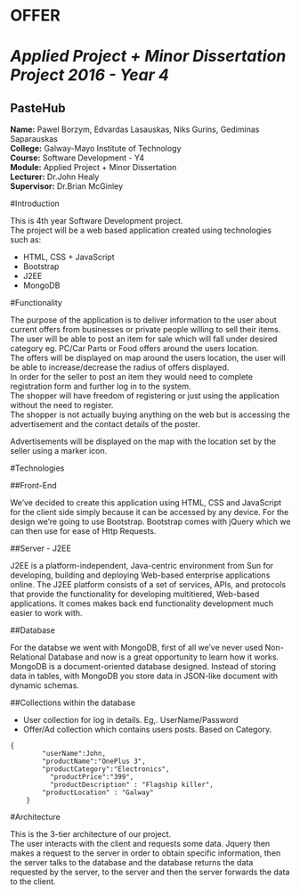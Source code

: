 # OFFER

# *Applied Project + Minor Dissertation Project 2016 - Year 4*
## PasteHub


**Name:** Pawel Borzym, Edvardas Lasauskas, Niks Gurins, Gediminas Saparauskas </br>
**College:** Galway-Mayo Institute of Technology </br>
**Course:** Software Development - Y4 </br>
**Module:** Applied Project + Minor Dissertation </br>
**Lecturer:** Dr.John Healy </br>
**Supervisor:** Dr.Brian McGinley </br>


#Introduction

This is 4th year Software Development project. </br>
The project will be a web based application created using technologies such as:
* HTML, CSS + JavaScript
* Bootstrap
* J2EE
* MongoDB

#Functionality</br>

The purpose of the application is to deliver information to the user about current offers from businesses or private people willing to sell their items.
</br>
The user will be able to post an item for sale which will fall under desired category eg. PC/Car Parts or Food offers around the users location.</br>
The offers will be displayed on map around the users location, the user will be able to increase/decrease the radius of offers displayed.
</br>
In order for the seller to post an item they would need to complete registration form and further log in to the system.</br>
The shopper will have freedom of registering or just using the application without the need to register.</br>
The shopper is not actually buying anything on the web but is accessing the advertisement and the contact details of the poster.</br>

Advertisements will be displayed on the map with the location set by the seller using a marker icon.

#Technologies

##Front-End

We’ve decided to create this application using HTML, CSS and JavaScript for the client side simply because it can be accessed by any device. For the design we’re going to use Bootstrap.
Bootstrap comes with jQuery which we can then use for ease of Http Requests.

##Server - J2EE

J2EE is a platform-independent, Java-centric environment from Sun for developing, building and deploying Web-based enterprise applications online. The J2EE platform consists of a set of services, APIs, and protocols that provide the functionality for developing multitiered, Web-based applications.
It comes makes back end functionality development much easier to work with.

##Database

For the databse we went with MongoDB, first of all we’ve never used Non-Relational Database and now is a great opportunity to learn how it works.
MongoDB is a document-oriented database designed.
Instead of storing data in tables, with MongoDB you store data in JSON-like document with dynamic schemas.

##Collections within the database
*	User collection for log in details. Eg,. UserName/Password
*	Offer/Ad collection which contains users posts. Based on Category.
```
{
        "userName":John,
        "productName":"OnePlus 3",
        "productCategory":"Electronics",
	      "productPrice":"399",
	      "productDescription" : "Flagship killer",
        "productLocation" : "Galway"
	}
```
#Architecture

This is the 3-tier architecture of our project.</br>
The user interacts with the client and requests some data. Jquery then makes a request to the server in order to obtain specific information, then the server talks to the database and the database returns the data requested by the server, to the server and then the server forwards the data to the client.

